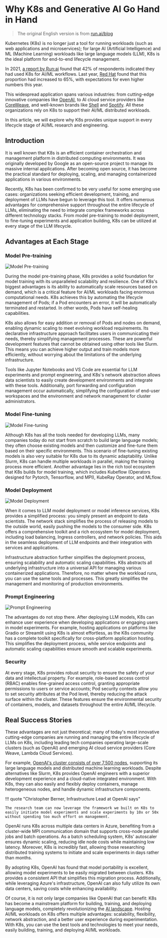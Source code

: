 # Why K8s and Generative AI Go Hand in Hand

> The original English version is from [run.ai/blog](https://www.run.ai/blog/why-kubernetes-is-the-platform-for-genai)

Kubernetes (K8s) is no longer just a tool for running workloads (such as web applications and microservices); for large AI (Artificial Intelligence) and ML (Machine Learning) workloads like large language models (LLM), K8s is the ideal platform for end-to-end lifecycle management.

In 2021, [a report by Run:ai](https://pages.run.ai/ai-infrastructure-survey-report-2021) found that 42% of respondents indicated they had used K8s for AI/ML workflows. Last year, [Red Hat](https://www.altoros.com/blog/machine-learning-constitutes-65-percent-of-kubernetes-workloads) found that this proportion had increased to 65%, with expectations for even higher numbers this year.

This widespread application spans various industries: from cutting-edge innovative companies like [OpenAI](https://kubernetes.io/case-studies/openai/), to AI cloud service providers like [CoreWeave](https://www.coreweave.com/blog/serverless-kubernetes-what-it-is-and-how-it-works), and well-known brands like [Shell](https://www.altoros.com/blog/shell-builds-10000-ai-models-on-kubernetes-in-less-than-a-day/) and [Spotify](https://www.youtube.com/watch?v=KUyEuY5ZSqI). All these organizations rely on K8s to support their AI/ML distributed workloads.

In this article, we will explore why K8s provides unique support in every lifecycle stage of AI/ML research and engineering.

## Introduction

It is well known that K8s is an efficient container orchestration and management platform in distributed computing environments. It was originally developed by Google as an open-source project to manage its massive internal applications. After becoming open source, it has become the practical standard for deploying, scaling, and managing containerized applications in various environments.

Recently, K8s has been confirmed to be very useful for some emerging use cases: organizations seeking efficient development, training, and deployment of LLMs have begun to leverage this tool. It offers numerous advantages for comprehensive support throughout the entire lifecycle of LLMs, eliminating the need to integrate complex frameworks across different technology stacks. From model pre-training to model deployment, to fine-tuning experiments and application building, K8s can be utilized at every stage of the LLM lifecycle.

## Advantages at Each Stage

### Model Pre-training

![Model Pre-training](./images/genai01.jpeg)

During the model pre-training phase, K8s provides a solid foundation for model training with its unparalleled scalability and resilience. One of K8s's biggest advantages is its ability to automatically scale resources based on demand, which is a critical feature for AI/ML workloads facing enormous computational needs. K8s achieves this by automating the lifecycle management of Pods; if a Pod encounters an error, it will be automatically terminated and restarted. In other words, Pods have self-healing capabilities.

K8s also allows for easy addition or removal of Pods and nodes on demand, enabling dynamic scaling to meet evolving workload requirements. Its declarative infrastructure approach facilitates users in communicating their needs, thereby simplifying management processes. These are powerful development features that cannot be obtained using other tools like Slurm. This means you can achieve higher output and train models more efficiently, without worrying about the limitations of the underlying infrastructure.

Tools like Jupyter Notebooks and VS Code are essential for LLM experiments and prompt engineering, and K8s's network abstraction allows data scientists to easily create development environments and integrate with these tools. Additionally, port forwarding and configuration management occur automatically, simplifying the configuration of end-user workspaces and the environment and network management for cluster administrators.

### Model Fine-tuning

![Model Fine-tuning](./images/genai02.jpeg)

Although K8s has all the tools needed for developing LLMs, many companies today do not start from scratch to build large language models; they often choose existing models and then customize and fine-tune them based on their specific environments. This scenario of fine-tuning existing models is also very suitable for K8s due to its dynamic adaptability. Unlike Slurm, K8s can handle multiple workloads in parallel, making the training process more efficient. Another advantage lies in the rich tool ecosystem that K8s builds for model training, which includes Kubeflow (Operators designed for Pytorch, Tensorflow, and MPI), KubeRay Operator, and MLflow.

### Model Deployment

![Model Deployment](./images/genai03.jpeg)

When it comes to LLM model deployment or model inference services, K8s provides a simplified process: you simply present an endpoint to data scientists. The network stack simplifies the process of releasing models to the outside world, easily pushing the models to the consumer side. K8s offers a comprehensive toolkit and a rich ecosystem for model deployment, including load balancing, Ingress controllers, and network policies. This aids in the seamless deployment of LLM endpoints and their integration with services and applications.

Infrastructure abstraction further simplifies the deployment process, ensuring scalability and automatic scaling capabilities. K8s abstracts all underlying infrastructure into a universal API for managing various containerized applications. Therefore, no matter where the workload runs, you can use the same tools and processes. This greatly simplifies the management and monitoring of production environments.

### Prompt Engineering

![Prompt Engineering](./images/genai04.jpeg)

The advantages do not stop there. After deploying LLM models, K8s can enhance user experience when developing applications or engaging users in model experiments. For example, hosting applications on platforms like Gradio or Streamlit using K8s is almost effortless, as the K8s community has a complete toolkit specifically for cross-platform application hosting. This simplifies the deployment process, while service endpoints and automatic scaling capabilities ensure smooth and scalable experiments.

### Security

At every stage, K8s provides robust security to ensure the safety of your data and intellectual property. For example, role-based access control (RBAC) enables fine-grained access control, granting appropriate permissions to users or service accounts; Pod security contexts allow you to set security attributes at the Pod level, thereby reducing the attack surface within the cluster. These features ensure the environmental security of containers, models, and datasets throughout the entire AI/ML lifecycle.

## Real Success Stories

These advantages are not just theoretical; many of today's most innovative cutting-edge companies are running and managing the entire lifecycle of LLMs on K8s, including leading tech companies operating large-scale clusters (such as OpenAI) and emerging AI cloud service providers (Core Weave, Lambda Cloud Services).

For example, [OpenAI's cluster consists of over 7,500 nodes](https://openai.com/research/scaling-kubernetes-to-7500-nodes), supporting its large language models and distributed machine learning workloads. Despite alternatives like Slurm, K8s provides OpenAI engineers with a superior development experience and a cloud-native integrated environment. With K8s, they can also easily and flexibly deploy containers, manage heterogeneous nodes, and handle dynamic infrastructure components.

!!! quote "Christopher Berner, Infrastructure Lead at OpenAI says"

    The research team can now leverage the framework we built on K8s to easily initiate model experiments and scale experiments by 10x or 50x without spending too much effort on management.

OpenAI runs K8s across multiple data centers in Azure, benefiting from a cluster-wide MPI communication domain that supports cross-node parallel jobs and batch operations. As a batch scheduling system, K8s' autoscaler ensures dynamic scaling, reducing idle node costs while maintaining low latency. Moreover, K8s is incredibly fast, allowing those researching distributed training systems to initiate and scale experiments in days rather than months.

By adopting K8s, OpenAI has found that model portability is excellent, allowing model experiments to be easily migrated between clusters. K8s provides a consistent API that simplifies this migration process. Additionally, while leveraging Azure's infrastructure, OpenAI can also fully utilize its own data centers, saving costs while enhancing availability.

Of course, it is not only large companies like OpenAI that can benefit: K8s has become a mainstream platform for building, training, and deploying language models, completely revolutionizing the [AI landscape](https://mattturck.com/landscape/mad2023.pdf). Hosting AI/ML workloads on K8s offers multiple advantages: scalability, flexibility, network abstraction, and a better user experience during experimentation. With K8s, you can use the best tools and technologies to meet your needs, easily building, training, and deploying AI/ML workloads.
